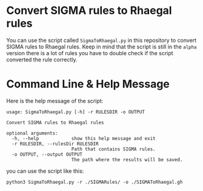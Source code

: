 # Convert SIGMA rules to Rhaegal rules

You can use the script called `SigmaToRhaegal.py` in this repository to convert SIGMA rules to Rhaegal rules. Keep in mind that the script is still in the `alpha`  version there is a lot of rules you have to double check if the script converted the rule correctly. 

# Command Line & Help Message

Here is the help message of the script:

```
usage: SigmaToRhaegal.py [-h] -r RULESDIR -o OUTPUT

Convert SIGMA rules to Rhaegal rules

optional arguments:
  -h, --help            show this help message and exit
  -r RULESDIR, --rulesDir RULESDIR
                        Path that contains SIGMA rules.
  -o OUTPUT, --output OUTPUT
                        The path where the results will be saved.
```

you can use the script  like this:

`python3 SigmaToRhaegal.py -r ./SIGMARules/ -o ./SIGMAToRhaegal.gh` 